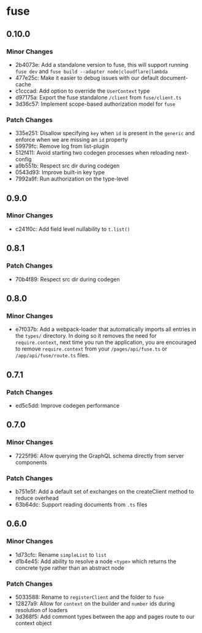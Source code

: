 # fuse

## 0.10.0

### Minor Changes

- 2b4073e: Add a standalone version to fuse, this will support running `fuse dev` and `fuse build --adapter node|cloudflare|lambda`
- 477e25c: Make it easier to debug issues with our default document-cache
- c1cccad: Add option to override the `UserContext` type
- d97175a: Export the fuse standalone `/client` from `fuse/client.ts`
- 3d36c57: Implement scope-based authorization model for `fuse`

### Patch Changes

- 335e251: Disallow specifying `key` when `id` is present in the `generic` and enforce when we are missing an `id` property
- 59979fc: Remove log from list-plugin
- 512f411: Avoid starting two codegen processes when reloading next-config
- a9b551b: Respect src dir during codegen
- 0543d93: Improve built-in key type
- 7992a9f: Run authorization on the type-level

## 0.9.0

### Minor Changes

- c241f0c: Add field level nullability to `t.list()`

## 0.8.1

### Patch Changes

- 70b4f89: Respect src dir during codegen

## 0.8.0

### Minor Changes

- e7f037b: Add a webpack-loader that automatically imports all entries in the `types/` directory.
  In doing so it removes the need for `require.context`, next time you run the application,
  you are encouraged to remove `require.context` from your `/pages/api/fuse.ts` or `/app/api/fuse/route.ts`
  files.

## 0.7.1

### Patch Changes

- ed5c5dd: Improve codegen performance

## 0.7.0

### Minor Changes

- 7225f96: Allow querying the GraphQL schema directly from server components

### Patch Changes

- b751e5f: Add a default set of exchanges on the createClient method to reduce overhead
- 63b64dc: Support reading documents from `.ts` files

## 0.6.0

### Minor Changes

- 1d73cfc: Rename `simpleList` to `list`
- d1b4e45: Add ability to resolve a node `<type>` which returns the concrete type rather than an abstract node

### Patch Changes

- 5033588: Rename to `registerClient` and the folder to `fuse`
- 12827a9: Allow for `context` on the builder and `number` ids during resolution of loaders
- 3d368f5: Add commont types between the app and pages route to our context object
